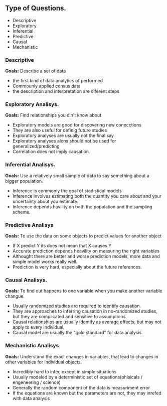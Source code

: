 ## Type of Questions.

* Descriptive
* Exploratory
* Inferential
* Predictive
* Causal
* Mechanistic

### Descriptive

**Goals:** Describe a set of data
* the first kind of data analytics of performed
* Commounly applied census data
* the description and interpretation are diferent steps

### Exploratory Analisys.

**Goals:** Find relationships you din't know about

* Exploratory models are good for discovering new conecctions
* They are also useful for definig future studies
* Exploratory analyses are usually not the final say
* Exploratory analyses alons should not be used for generalized/predicting
* Correlation does not imply causation.

### Inferential Analisys.

**Goals:** Use a relatively small sample of data to say something about a bigger population.

* Inference is commonly the goal of stadistical models
* Inference involves estimating both the quantity you care about and your uncertainty about you estimate.
* Inference depends havility on both the population and the sampling scheme.

### Predictive Analisys

**Goals:** To use the data on some objects to predict values for another object

* If X predict Y its does not mean that X causes Y
* Accurate prediction depends heavility on measuring the right variables
* Althought there are better and worse prediction models, more data and simple model works really well.
* Prediction is very hard, especially about the future references.

### Causal Analisys.

**Goals:** To find out happens to one variable when you make another variable changue.

* Usually randomized studies are required to identify causation.
* They are approaches to inferring causation in no-randomized studies, but they are complicated and sensitive to assumptions
* Causal relationships are usually identify as average effects, but may not apply to every individual.
* Causal model are usually the "gold standard" for data analysis.

### Mechanistic Analisys

**Goals:** Understand the exact changes in variables, that lead to changes in other variables for individual objects.

* Incredibly hard to infer, except in simple situations
* Usually modeled by a deterministic set of equations(phisicals / engeneering / science)
* Generally the random component of the data is measuriment error
* If the equations are known but the parameters are not, they may inrefed with data analysis
